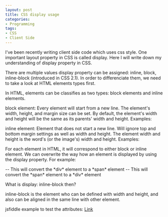 ```yaml
---
layout: post
title: CSS display usage
categories:
- Programming
tags:
- CSS
- Client Side
---
```


I've been recently writing client side code which uses css style. One important layout property in CSS is called display. Here I will write down my understanding of display property in CSS.

There are multiple values display property can be assigned: inline, block, inline-block (introduced in CSS 2.1). In order to differenciate them, we need to take a look at HTML elements types first. 

In HTML, elements can be classifies as two types: block elements and inline elements. 

block element: Every element will start from a new line. The element's width, height, and margin size can be set. By default, the element's width and height will be the same as its parents' width and height.
Examples: <script src="https://gist.github.com/tangothu/701b69b0d3f603b431a5.js"></script>

inline element: Element that does not start a new line. Will ignore top and bottom margin settings as well as width and height. The element width and height is the word's (or the image's) width and height.
Examples: <script src="https://gist.github.com/tangothu/43dd6bce46674064a5f3.js"></script>

For each element in HTML, it will correspond to either block or inline element. We can overwrite the way how an element is displayed by using the display property. For example:

<script src="https://gist.github.com/tangothu/51d08c16a68bf32af42d.js"></script> -- This will convert the *div* element to a *span* element
<script src="https://gist.github.com/tangothu/b7206058192d0ea3ab88.js"></script> -- This will convert the *span* element to a *div* element

What is display: inline-block then?

inline-block is the element who can be defined with width and height, and also can be aligned in the same line with other element. 

jsfiddle example to test the attributes:
[Link](http://jsfiddle.net/ayzLztau/)




